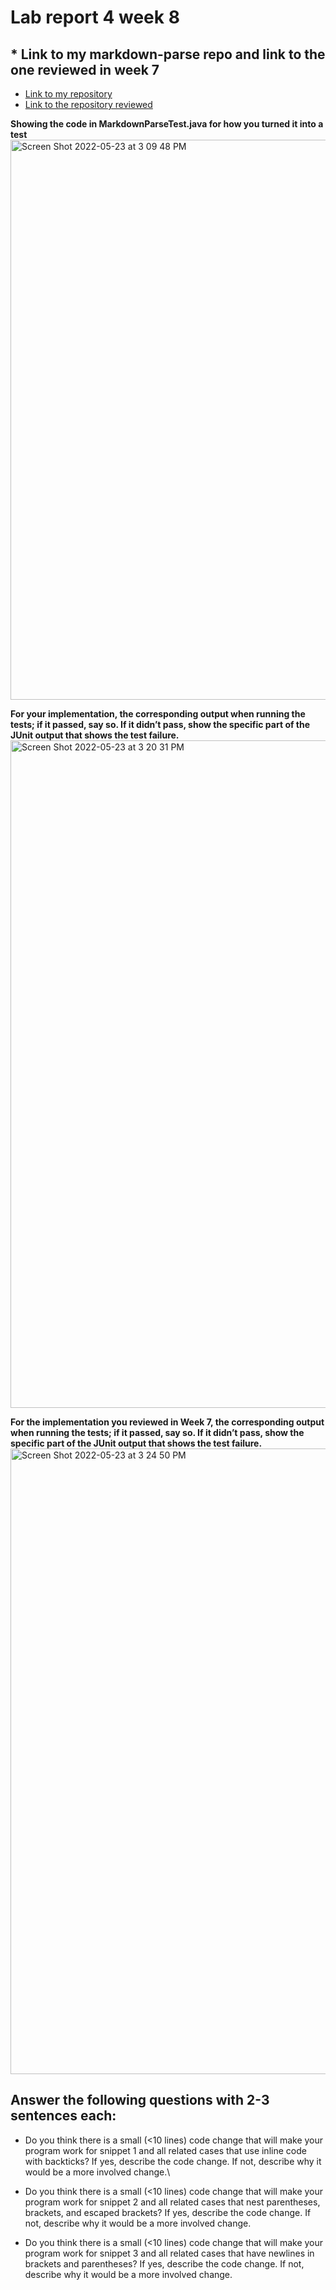 # Lab report 4 week 8

## * Link to my markdown-parse repo and link to the one reviewed in week 7

* [Link to my repository](https://github.com/letocassius/markdown-parser)
* [Link to the repository reviewed](https://github.com/hsflores7/markdown-parser.git)


**Showing the code in MarkdownParseTest.java for how you turned it into a test**
<img width="896" alt="Screen Shot 2022-05-23 at 3 09 48 PM" src="https://user-images.githubusercontent.com/64039891/169913323-7fa1ef56-fe3b-4103-98cd-8afcca0cbd0a.png">

**For your implementation, the corresponding output when running the tests; if it passed, say so. If it didn’t pass, show the specific part of the JUnit output that shows the test failure.**
<img width="1068" alt="Screen Shot 2022-05-23 at 3 20 31 PM" src="https://user-images.githubusercontent.com/64039891/169914231-aeb89e4c-f03a-46b2-8032-51bf8eda6189.png">

**For the implementation you reviewed in Week 7, the corresponding output when running the tests; if it passed, say so. If it didn’t pass, show the specific part of the JUnit output that shows the test failure.**<img width="1001" alt="Screen Shot 2022-05-23 at 3 24 50 PM" src="https://user-images.githubusercontent.com/64039891/169914601-b4b12487-8b29-4563-9b72-67bd0b5f61c1.png">

## Answer the following questions with 2-3 sentences each:

* Do you think there is a small (<10 lines) code change that will make your program work for snippet 1 and all related cases that use inline code with backticks? If yes, describe the code change. If not, describe why it would be a more involved change.\

* Do you think there is a small (<10 lines) code change that will make your program work for snippet 2 and all related cases that nest parentheses, brackets, and escaped brackets? If yes, describe the code change. If not, describe why it would be a more involved change.

* Do you think there is a small (<10 lines) code change that will make your program work for snippet 3 and all related cases that have newlines in brackets and parentheses? If yes, describe the code change. If not, describe why it would be a more involved change.

